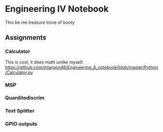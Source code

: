 # Engineering IV Notebook
This be me treasure trove of booty
## Assignments
### Calculator
This is cool, it does math unlike myself.
https://github.com/mtargon48/Engineering_4_notebook/blob/master/Python/Calculator.py
### MSP
### Quarditodiscrim
### Text Splitter
### GPIO outputs
